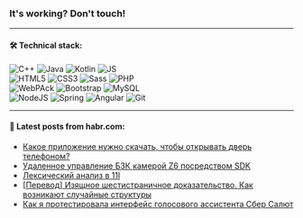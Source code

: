 ### It's working? Don't touch!

---

#### 🛠️ Technical stack:

![C++](https://img.shields.io/badge/C++-informational?logo=c%2B%2B&style=flat&logoColor=white&color=9C033A)
![Java](https://img.shields.io/badge/Java-informational?logo=java&style=flat&logoColor=white&color=007396)
![Kotlin](https://img.shields.io/badge/Kotlin-informational?logo=Kotlin&style=flat&logoColor=white&color=0095D5)
![JS](https://img.shields.io/badge/JS-informational?logo=javaScript&style=flat&logoColor=black&color=F7Df1E) <br>
![HTML5](https://img.shields.io/badge/HTML5-informational?logo=html5&style=flat&logoColor=white&color=E34F26)
![CSS3](https://img.shields.io/badge/CSS3-informational?logo=css3&style=flat&logoColor=white&color=157286)
![Sass](https://img.shields.io/badge/Saas-informational?logo=sass&style=flat&logoColor=white&color=hotpink)
![PHP](https://img.shields.io/badge/PHP-informational?logo=php&style=flat&logoColor=white&color=777BB4) <br>
![WebPAck](https://img.shields.io/badge/WebPack-informational?logo=webPack&style=flat&logoColor=white&color=FF6F00)
![Bootstrap](https://img.shields.io/badge/Bootstrap-informational?logo=Bootstrap&style=flat&logoColor=white&color=7952B3)
![MySQL](https://img.shields.io/badge/MySQL-informational?logo=MySQL&style=flat&logoColor=white&color=00f) <br>
![NodeJS](https://img.shields.io/badge/NodeJS-informational?logo=node.js&style=flat&logoColor=white&color=43853D)
![Spring](https://img.shields.io/badge/Spring-informational?logo=Spring&style=flat&logoColor=white&color=0A9EDC)
![Angular](https://img.shields.io/badge/Vue-informational?logo=vue.js&style=flat&logoColor=white&color=red)
![Git](https://img.shields.io/badge/Git-informational?logo=git&style=flat&logoColor=white&color=darkorange)

___

#### 💬 Latest posts from habr.com:

<!-- BLOG-POST-LIST:START -->
- [Какое приложение нужно скачать, чтобы открывать дверь телефоном?](https://habr.com/ru/post/663902/?utm_source=habrahabr&utm_medium=rss&utm_campaign=663902)
- [Удаленное управление БЗК камерой Z6 посредством SDK](https://habr.com/ru/post/663880/?utm_source=habrahabr&utm_medium=rss&utm_campaign=663880)
- [Лексический анализ в 11l](https://habr.com/ru/post/663870/?utm_source=habrahabr&utm_medium=rss&utm_campaign=663870)
- [[Перевод] Изящное шестистраничное доказательство. Как возникают случайные структуры](https://habr.com/ru/post/663864/?utm_source=habrahabr&utm_medium=rss&utm_campaign=663864)
- [Как я протестировала интерфейс голосового ассистента Сбер Салют](https://habr.com/ru/post/663850/?utm_source=habrahabr&utm_medium=rss&utm_campaign=663850)
<!-- BLOG-POST-LIST:END -->
